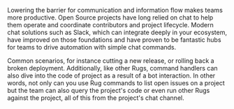 Lowering the barrier for communication and information flow makes
teams more productive. Open Source projects have long relied on chat
to help them operate and coordinate contributors and project lifecycle.
Modern chat solutions such as Slack, which can integrate deeply in your ecosystem,
have improved on those foundations and have proven to be fantastic hubs for teams
to drive automation with simple chat commands.

Common scenarios, for instance cutting a new release, or rolling back a broken
deployment. Additionally, like other Rugs,  command handlers can also dive into
the code of project as a result of a bot interaction. In other words, not only
can you use Rug commands to list open issues on a project but the team can also
query the project's code or even run other Rugs against the project, all of this
from the project's chat channel.

<!--

## Anatomy of a Command Handler

Rug commands handlers are the interface to add new skills to the [Atomist bot][bot].
These handlers are appropriate when you want to either query your project
or perform an action where your team communicates about the project.

Chat commands are declared in Rug command handlers. Command handlers handle
commands coming from users via the Atomist bot.

[bot]: /user-guide/interfaces/bot.md

Depending on their goal, Rug command handler implementations are stored either alongside
the project they target or in different projects altogether.

{!handler-layout.md!}

## Example Command Handler

Suppose we want to open a new GitHub issue:

TODO FIX THIS

```typescript linenums="1"
{!doc-rugs/.atomist/handlers/command/CreateIssue.ts!}
```

This command handler follows the same programming model as other Rugs, so it
should look familiar.

### Declaration

The first lines group the Rug typing imports which, provide interfaces and
decorators to implement and declare your handlers. The  `#!typescript CreateIssueCommand`
class expresses how the command is invoked, as well as how to handle the error
scenario. `#!typescript GenericErrorHandler` is a  [Response Handlers](#response-handlers)
to handle the failure case of the `create-github-issue` `execute` [instruction](#instructions).


We declare our handler through [decorators][decorators]. The first argument
of the `#!typescript @CommandHandler` decorator is the name of the command,
the second is its description. These make the handlers visible and discoverable.

[decorators]: https://www.typescriptlang.org/docs/handbook/decorators.html

### Intent

A Rug command handler can have associated intent that users can send when talking
with the Atomist bot. The intent is described using the `#!typescript @Intent`
decorator (line 20). Whenever a user sends the `@atomist create issue` message
to the Atomist bot, the Rug runtime runs the `#!typescript CreateGitHubIssue`
command handler. Declaring Intent is the way we declare the commands that are
made availble to users in chat.

!!! note "Command Handlers invoking Command Handlers"
    Most of the time, it makes sense to add the `#!typescript @Intent` decorator.
    However, it's also possible to invoke Command Handlers from Command Handlers, so for these handlers, it
    might not make sense to expose them directly to chat users as commands.

### Discovery

{!decorators/tags.md!}

### Implementation

You define the class which implements your command handler (line 21). A command handler implements
the `#!typescript HandleCommand` interface. This interface requires the
`#!typescript handle(command: HandlerContext): Promise<HandlerResult>` method to be
implemented. It is a convention for the command handler and the class that defines
it to have the same name.

The `#!typescript handle` method takes a single argument, a
`#!typescript HandlerContext` instance. This gives you access to a
[path expression engine][pxe] to query your organization's projects. The method
must return a `#!typescript CommandPlan`.

[pxe]: path-expressions.md

### Parameters

Rug command handlers can take parameters like other Rugs. {!decorators/parameters.md!}

[rugconv]: conventions.md

### Mapped Parameters

Rug command handlers can define what are called Mapped Parameters to receive
relevant contextual information when invoked via the Atomist bot. {!decorators/mapped-parameters.md!}

### CommandPlans

A `#!typescript CommandPlan` describes the actions to be taken by the Rug runtime
on behalf of the handler. CommandPlans are composed of [Messages](#messages) and/or
[respondables](#respondables). Respondables instruct the rug runtime to immediately
perform ordinary rug operations, whereas messages are sent to the Atomist Bot for
display to the user.

### Messages

A `Message` represents presentable content to be rendered in chat by the Atomist
Bot to a chat channel or user. However, each of the two available message types
achieve this in different ways.

#### Directed Messages

{!directed-message.md!}

#### Response Messages

{!response-message.md!}

-->
